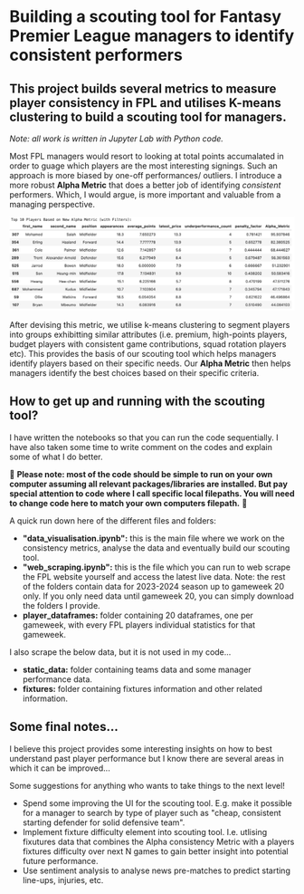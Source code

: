 # Building a scouting tool for Fantasy Premier League managers to identify consistent performers 

## This project builds several metrics to measure player consistency in FPL and utilises K-means clustering to build a scouting tool for managers. 

_Note: all work is written in Jupyter Lab with Python code._

Most FPL managers would resort to looking at total points accumalated in order to guage which players are the most interesting signings. Such an approach is more biased by one-off performances/ outliers. I introduce a more robust **Alpha Metric** that does a better job of identifying _consistent_ performers. Which, I would argue, is more important and valuable from a managing perspective.

![Top 10 Consistent Players by "Alpha Metric"](https://github.com/evgeni-g-georgiev/FPLproject/blob/main/images/Top%2010%20Alpha%20Metric.png?raw=true)

After devising this metric, we utilise k-means clustering to segment players into groups exhibitting similar attributes (i.e. premium, high-points players, budget players with consistent game contributions, squad rotation players etc). This provides the basis of our scouting tool which helps managers identify players based on their specific needs. Our **Alpha Metric** then helps managers identify the best choices based on their specific criteria. 


## How to get up and running with the scouting tool?

I have written the notebooks so that you can run the code sequentially. I have also taken some time to write comment on the codes and explain some of what I do better. 

🚨 **Please note: most of the code should be simple to run on your own computer assuming all relevant packages/libraries are installed. But pay special attention to code where I call specific local filepaths. You will need to change code here to match your own computers filepath.** 🚨

A quick run down here of the different files and folders:

* **"data_visualisation.ipynb":** this is the main file where we work on the consistency metrics, analyse the data and eventually build our scouting tool.
* **"web_scraping.ipynb":** this is the file which you can run to web scrape the FPL website yourself and access the latest live data. Note: the rest of the folders contain data for 2023-2024 season up to gameweek 20 only. If you only need data until gameweek 20, you can simply download the folders I provide.
* **player_dataframes:** folder containing 20 dataframes, one per gameweek, with every FPL players individual statistics for that gameweek.

I also scrape the below data, but it is not used in my code...

* **static_data:** folder containing teams data and some manager performance data.
* **fixtures:** folder containing fixtures information and other related information.

## Some final notes...

I believe this project provides some interesting insights on how to best understand past player performance but I know there are several areas in which it can be improved...

Some suggestions for anything who wants to take things to the next level!

* Spend some improving the UI for the scouting tool. E.g. make it possible for a manager to search by type of player such as "cheap, consistent starting defender for solid defensive team".
* Implement fixture difficulty element into scouting tool. I.e. utlising fixutures data that combines the Alpha consistency Metric with a players fixtures difficulty over next N games to gain better insight into potential future performance.
* Use sentiment analysis to analyse news pre-matches to predict starting line-ups, injuries, etc.

